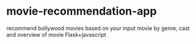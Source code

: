 # movie-recommendation-app
recommend bollywood movies based on your input movie by genre, cast and overview of movie
Flask+javascript
